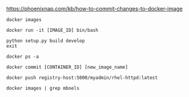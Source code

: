 https://phoenixnap.com/kb/how-to-commit-changes-to-docker-image

  ```
  docker images
  ```
  
  ```
  docker run -it [IMAGE_ID] bin/bash
  ```
  
  ```
  python setup.py build develop
  exit
  ```
  
  ```
  docker ps -a
  ```
  
  ```
  docker commit [CONTAINER_ID] [new_image_name]
  ```
  
  
  ```
  docker push registry-host:5000/myadmin/rhel-httpd:latest
  ```
  
  
  ```
  docker images | grep mboels
  ```
  
  
